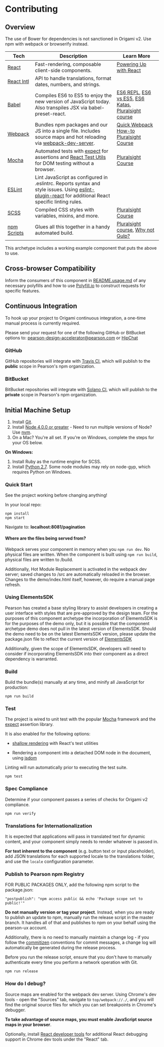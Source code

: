# Contributing

## Overview

The use of Bower for dependencies is not sanctioned in Origami v2. Use npm with webpack or browserify instead.

| **Tech** | **Description** |**Learn More**|
|----------|-------|---|
| [React](https://facebook.github.io/react/)  |   Fast-rendering, composable client-side components.    | [Powering Up with React](https://www.codeschool.com/courses/powering-up-with-react) |
| [React Intl](https://github.com/yahoo/react-intl/wiki) | API to handle translations, format dates, numbers, and strings. | |
| [Babel](http://babeljs.io) |  Compiles ES6 to ES5 to enjoy the new version of JavaScript today. Also transpiles JSX via babel-preset-react. | [ES6 REPL](https://babeljs.io/repl/), [ES6 vs ES5](http://es6-features.org), [ES6 Katas](http://es6katas.org), [Pluralsight course](https://www.pluralsight.com/courses/javascript-fundamentals-es6)    |
| [Webpack](http://webpack.github.io) | Bundles npm packages and our JS into a single file. Includes source maps and hot reloading via [webpack-dev-server](https://webpack.github.io/docs/webpack-dev-server.html). | [Quick Webpack How-to](https://github.com/petehunt/webpack-howto) [Pluralsight Course](https://www.pluralsight.com/courses/webpack-fundamentals)|
| [Mocha](http://mochajs.org) | Automated tests with [expect](https://www.npmjs.com/package/expect) for assertions and [React Test Utils](https://facebook.github.io/react/docs/test-utils.html) for DOM testing without a browser. | [Pluralsight Course](https://www.pluralsight.com/courses/testing-javascript) |
| [ESLint](http://eslint.org/)| Lint JavaScript as configured in .eslintrc. Reports syntax and style issues. Using [eslint-plugin-react](https://github.com/yannickcr/eslint-plugin-react) for additional React specific linting rules. | |
| [SCSS](http://sass-lang.com/documentation/file.SCSS_FOR_SASS_USERS.html) | Compiled CSS styles with variables, mixins, and more. | [Pluralsight Course](https://www.pluralsight.com/courses/better-css)|
| [npm Scripts](https://docs.npmjs.com/misc/scripts)| Glues all this together in a handy automated build. | [Pluralsight course](https://www.pluralsight.com/courses/npm-build-tool-introduction), [Why not Gulp?](https://medium.com/@housecor/why-i-left-gulp-and-grunt-for-npm-scripts-3d6853dd22b8#.vtaziro8n)  |

This archetype includes a working example component that puts the above to use.

## Cross-browser Compatibility

Inform the consumers of this component in [README.usage.md](README.usage.md) of any necessary polyfills and how to use
[Polyfill.io](https://cdn.polyfill.io/v2/docs/examples) to construct requests for specific features.

## Continuous Integration

To hook up your project to Origami continuous integration, a one-time manual process is currently required. 

Please send your request for one of the following GitHub or BitBucket options to: pearson-design-accelerator@pearson.com 
or [HipChat](https://pearson.hipchat.com/chat/room/1469228)

### GitHub

GitHub repositories will integrate with [Travis CI](https://travis-ci.org/Pearson-Higher-Ed/), which will publish to the
 **public** scope in Pearson's npm organization.

### BitBucket

BitBucket repositories will integrate with [Solano CI](https://ci.solanolabs.com), which will publish to the **private**
scope in Pearson's npm organization.

## Initial Machine Setup
1. Install [Git](https://git-scm.com/downloads). 
2. Install [Node 4.0.0 or greater](https://nodejs.org) - Need to run multiple versions of Node? Use [nvm](https://github.com/creationix/nvm).
3. On a Mac? You're all set. If you're on Windows, complete the steps for your OS below.  

**On Windows:**

1. Install Ruby as the runtime engine for SCSS.
2. Install [Python 2.7](https://www.python.org/downloads/). Some node modules may rely on node-gyp, which requires Python on Windows.

### Quick Start

See the project working before changing anything!

In your local repo:

    npm install
    npm start

Navigate to: **localhost:8081/pagination**

#### Where are the files being served from?

Webpack serves your component in memory when you `npm run dev`. No physical files are written. When the component is 
built using `npm run build`, physical files are written to /build.

Additionally, Hot Module Replacement is activated in the webpack dev server; saved changes to /src are automatically 
reloaded in the browser. Changes to the demo/index.html itself, however, do require a manual page refresh.

### Using ElementsSDK

Pearson has created a base styling library to assist developers in creating a user interface with styles 
that are pre-approved by the design team.  For the purposes of this component archetype the incorporation of 
ElementsSDK is for the purposes of the demo only, but it is possible that the component archetype demo does 
not pull in the latest version of ElementsSDK.  Should the demo need to be on the latest ElementsSDK 
version, please update the package.json file to reflect the current version of [ElementsSDK](https://github.com/Pearson-Higher-Ed/elements)

Additionally, given the scope of ElementsSDK, developers will need to consider if incorporating ElementsSDK 
into their component as a direct dependency is warranted.  

### Build

Build the bundle(s) manually at any time, and minify all JavaScript for production:

    npm run build

### Test

The project is wired to unit test with the popular [Mocha](https://mochajs.org/) framework and the [expect](https://github.com/mjackson/expect) assertion library.

It is also enabled for the following options:

- [shallow rendering](https://facebook.github.io/react/docs/test-utils.html#shallow-rendering) with React's test utilities

- Rendering a component into a detached DOM node in the document, using [jsdom](http://jaketrent.com/post/testing-react-with-jsdom/)

Linting will run automatically prior to executing the test suite.


    npm test    

### Spec Compliance

Determine if your component passes a series of checks for Origami v2 compliance.

    npm run verify

### Translations for Internationalization

It is expected that applications will pass in translated text for dynamic content, and your component simply needs to 
render whatever is passed in.

**For text inherent to the component** (e.g. button text or input placeholder), add JSON translations for each supported 
locale to the translations folder, and use the `locale` configuration parameter.

### Publish to Pearson npm Registry

FOR PUBLIC PACKAGES ONLY, add the following npm script to the package.json:

    "postpublish": "npm access public && echo 'Package scope set to public!'"

**Do not manually version or tag your project**. Instead, when you are ready to publish an update to npm, manually run 
the release script in the master branch. It handles all of that and publishes to npm on your behalf using the 
pearson-ux account.

Additionally, there is no need to manually maintain a change log - if you follow the 
[commitizen](https://commitizen.github.io/cz-cli/) conventions for commit messages, a change log will automatically be 
generated during the release process.

Before you run the release script, ensure that you don't have to manually authenticate every time you perform a network 
operation with Git.

    npm run release

### How do I debug?

Source maps are enabled for the webpack dev server. Using Chrome's dev tools - open the "Sources" tab, navigate to 
`top/webpack://./`, and you will find the original source files for which you can set breakpoints in Chrome's debugger.

**To take advantage of source maps, you must enable JavaScript source maps in your browser**.

Optionally, install [React developer tools](https://chrome.google.com/webstore/detail/react-developer-tools/fmkadmapgofadopljbjfkapdkoienihi?hl=en)
for additional React debugging support in Chrome dev tools under the "React" tab.
